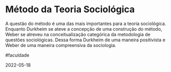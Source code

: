 # Método da Teoria Sociológica

A questão do método é uma das mais importantes para a teoria sociológica. Enquanto Durkheim se ateve a concepção de uma construção do método, Weber se atreveu na conceitualização categórica da metodologia de questões sociológicas. Dessa forma Durkheim de uma maneira positivista e Weber de uma maneira compreensiva da sociologia.


#faculdade 

2022-05-18